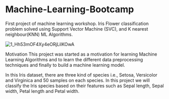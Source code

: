 # Machine-Learning-Bootcamp
First project of machine learning workshop. Iris Flower classification problem solved using Support Vector Machine (SVC), and K nearest neighbour(KNN) ML Algorithms.


![1_Hh53mOF4Xy4eORjLilKOwA](https://user-images.githubusercontent.com/64021448/165659089-f709987f-034e-4bb2-b436-bb6bc1a2654c.png)


Motivation
This project was started as a motivation for learning Machine Learning Algorithms and to learn the different data preprocessing techniques and finally to build a machine learning model.

In this Iris dataset, there are three kind of species i.e., Setosa, Versicolor and Virginica and 50 samples on each species. In this project we will classify the Iris species based on their features such as Sepal length, Sepal width, Petal length and Petal width.
